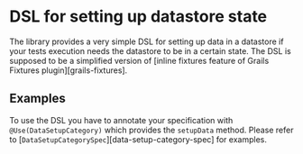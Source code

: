 # DSL for setting up datastore state

The library provides a very simple DSL for setting up data in a datastore if your tests execution needs the datastore to be in a certain state. The DSL is supposed to be a simplified version of [inline fixtures feature of Grails Fixtures plugin][grails-fixtures].

## Examples

To use the DSL you have to annotate your specification with `@Use(DataSetupCategory)` which provides the `setupData` method. Please refer to [`DataSetupCategorySpec`][data-setup-category-spec] for examples.